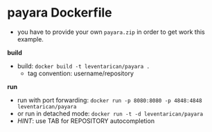 # payara Dockerfile

* you have to provide your own `payara.zip` in order to get work this example.

__build__
* build: `docker build -t leventarican/payara .`
    * tag convention: username/repository

__run__
* run with port forwarding: `docker run -p 8080:8080 -p 4848:4848 leventarican/payara`
* or run in detached mode: `docker run -t -d leventarican/payara` 
* _HINT_: use TAB for REPOSITORY autocompletion
